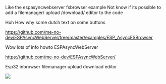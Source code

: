 Like the espasyncwebserver fsbrowser example
Not know if its possible to add a filemanager/ upload /download/ editor to the code

Huh How why some dutch text on some buttons


https://github.com/me-no-dev/ESPAsyncWebServer/tree/master/examples/ESP_AsyncFSBrowser

Wow lots of info howto ESPAsyncWebServer

https://github.com/me-no-dev/ESPAsyncWebServer/

Esp32 inbrowser filemanager upload download editor

<img src="https://github.com/ldijkman/randomnerd_esp32_wifi_manager/blob/main/FSBROWSER/Screenshot_20220109-214636_Chrome.jpg">
